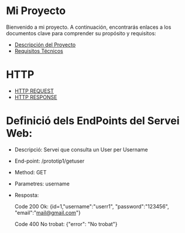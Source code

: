 # Mi Proyecto

Bienvenido a mi proyecto. A continuación, encontrarás enlaces a los documentos clave para comprender su propósito y requisitos:

- [Descripción del Proyecto](descripcion.md)
- [Requisitos Técnicos](requisitos.md)

# HTTP

- [HTTP REQUEST](HTTPRequest.md)
- [HTTP RESPONSE](HTTPResponse.md)

# Definició dels EndPoints del Servei Web:

  - Descripció: Servei que consulta un User per Username
  - End-point: /prototip1/getuser
  - Method: GET
  - Parametres: username
  - Resposta:
    
    Code 200 Ok: {id=1,"username":"userr1", "password":"123456", "email":"mail@gmail.com"}

    Code 400 No trobat: {"error": "No trobat"}
